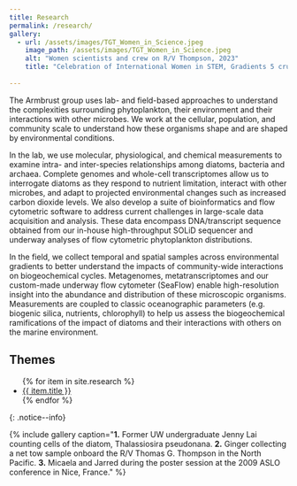 ```yaml
---
title: Research
permalink: /research/
gallery:
  - url: /assets/images/TGT_Women_in_Science.jpeg
    image_path: /assets/images/TGT_Women_in_Science.jpeg
    alt: "Women scientists and crew on R/V Thompson, 2023"
    title: "Celebration of International Women in STEM, Gradients 5 cruise, 2023"
  
---
```

The Armbrust group uses lab- and field-based approaches to understand the complexities surrounding phytoplankton, their environment and their interactions with other microbes. We work at the cellular, population, and community scale to understand how these organisms shape and are shaped by environmental conditions.

In the lab, we use molecular, physiological, and chemical measurements to examine intra- and inter-species relationships among diatoms, bacteria and archaea. Complete genomes and whole-cell transcriptomes allow us to interrogate diatoms as they respond to nutrient limitation, interact with other microbes, and adapt to projected environmental changes such as increased carbon dioxide levels. We also develop a suite of bioinformatics and flow cytometric software to address current challenges in large-scale data acquisition and analysis. These data encompass DNA/transcript sequence obtained from our in-house high-throughput SOLiD sequencer and underway analyses of flow cytometric phytoplankton distributions.

In the field, we collect temporal and spatial samples across environmental gradients to better understand the impacts of community-wide interactions on biogeochemical cycles. Metagenomes, metatranscriptomes and our custom-made underway flow cytometer (SeaFlow) enable high-resolution insight into the abundance and distribution of these microscopic organisms. Measurements are coupled to classic oceanographic parameters (e.g. biogenic silica, nutrients, chlorophyll) to help us assess the biogeochemical ramifications of the impact of diatoms and their interactions with others on the marine environment.

## Themes
<div>
  <ul>
  {% for item in site.research %}
    <li><a href="{{ item.url }}">{{ item.title }}</a></li>
  {% endfor %}
  </ul>
</div>
{: .notice--info}



{% include gallery caption="**1.** Former UW undergraduate Jenny Lai counting cells of the diatom, Thalassiosira pseudonana. **2.** Ginger collecting a net tow sample onboard the R/V Thomas G. Thompson in the North Pacific. **3.** Micaela and Jarred during the poster session at the 2009 ASLO conference in Nice, France." %}
